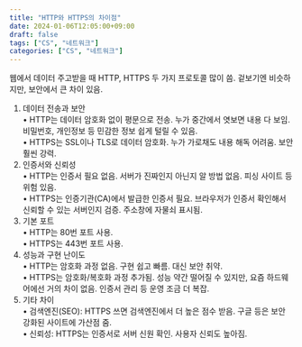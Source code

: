```yaml
---
title: "HTTP와 HTTPS의 차이점"
date: 2024-01-06T12:05:00+09:00
draft: false
tags: ["CS", "네트워크"]
categories: ["CS", "네트워크"]
---
```


웹에서 데이터 주고받을 때 HTTP, HTTPS 두 가지 프로토콜 많이 씀. 겉보기엔 비슷하지만, 보안에서 큰 차이 있음.
1. 데이터 전송과 보안\
   •	HTTP는 데이터 암호화 없이 평문으로 전송. 누가 중간에서 엿보면 내용 다 보임. 비밀번호, 개인정보 등 민감한 정보 쉽게 털릴 수 있음.\
   •	HTTPS는 SSL이나 TLS로 데이터 암호화. 누가 가로채도 내용 해독 어려움. 보안 훨씬 강력.
2. 인증서와 신뢰성\
   •	HTTP는 인증서 필요 없음. 서버가 진짜인지 아닌지 알 방법 없음. 피싱 사이트 등 위험 있음.\
   •	HTTPS는 인증기관(CA)에서 발급한 인증서 필요. 브라우저가 인증서 확인해서 신뢰할 수 있는 서버인지 검증. 주소창에 자물쇠 표시됨.
3. 기본 포트\
   •	HTTP는 80번 포트 사용.\
   •	HTTPS는 443번 포트 사용.
4. 성능과 구현 난이도\
   •	HTTP는 암호화 과정 없음. 구현 쉽고 빠름. 대신 보안 취약.\
   •	HTTPS는 암호화/복호화 과정 추가됨. 성능 약간 떨어질 수 있지만, 요즘 하드웨어에선 거의 차이 없음. 인증서 관리 등 운영 조금 더 복잡.
5. 기타 차이\
   •	검색엔진(SEO): HTTPS 쓰면 검색엔진에서 더 높은 점수 받음. 구글 등은 보안 강화된 사이트에 가산점 줌.\
   •	신뢰성: HTTPS는 인증서로 서버 신원 확인. 사용자 신뢰도 높아짐.
